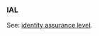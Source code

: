 ### IAL

<p class="c8"><span>See: </span><span class="c2"><a class="c3" href="#h.udr0qmo2ubln">identity assurance level</a></span><span class="c0">.</span></p>